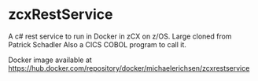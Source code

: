 # zcxRestService
A c# rest service to run in Docker in zCX on z/OS. Large cloned from Patrick Schadler 
Also a CICS COBOL program to call it.

Docker image available at https://hub.docker.com/repository/docker/michaelerichsen/zcxrestservice
